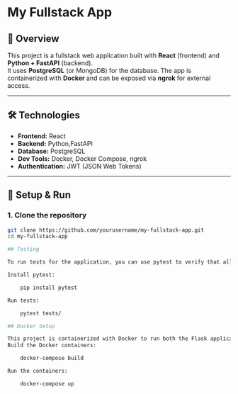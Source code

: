 # My Fullstack App

## 🔹 Overview
This project is a fullstack web application built with **React** (frontend) and **Python + FastAPI** (backend).  
It uses **PostgreSQL** (or MongoDB) for the database. The app is containerized with **Docker** and can be exposed via **ngrok** for external access.

---

## 🛠️ Technologies
- **Frontend:** React
- **Backend:** Python,FastAPI
- **Database:** PostgreSQL 
- **Dev Tools:** Docker, Docker Compose, ngrok
- **Authentication:** JWT (JSON Web Tokens)

---

## 🚀 Setup & Run

### 1. Clone the repository
```bash
git clone https://github.com/yourusername/my-fullstack-app.git
cd my-fullstack-app

## Testing

To run tests for the application, you can use pytest to verify that all your endpoints work as expected:

Install pytest:

    pip install pytest

Run tests:

    pytest tests/

## Docker Setup

This project is containerized with Docker to run both the Flask application and MySQL database in isolated environments.
Build the Docker containers:

    docker-compose build

Run the containers:

    docker-compose up
